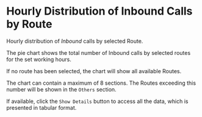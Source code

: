 # Hourly Distribution of Inbound Calls by Route

Hourly distribution of *Inbound* calls by selected Route.

The pie chart shows the total number of Inbound calls by selected routes 
for the set working hours.

If no route has been selected, the chart will show all available Routes.

The chart can contain a maximum of 8 sections. The Routes exceeding this number
will be shown in the `Others` section.

If available, click the `Show Details` button to access all the data, 
which is presented in tabular format.
